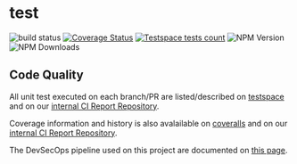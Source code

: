 # test

![build status](https://github.com/fletort-org/test/actions/workflows/test.yml/badge.svg)
[![Coverage Status](https://coveralls.io/repos/github/fletort-org/test/badge.svg?branch=refs/heads/main)](https://coveralls.io/github/fletort-org/test?branch=refs/heads/main)
[![Testspace tests count](https://img.shields.io/testspace/total/fletort-org/fletort-org/test/main)](https://fletort-org.testspace.com/projects/68107)
![NPM Version](https://img.shields.io/npm/v/test)
![NPM Downloads](https://img.shields.io/npm/dw/test)

<!-- Put your README description here -->

## Code Quality

All unit test executed on each branch/PR are listed/described on
[testspace](https://fletort-org.testspace.com/projects/68107) and
on our [internal CI Report Repository](https://github.com/fletort-org/fletort-org/test-report/tree/main/test/).

Coverage information and history is also avalailable on [coveralls](https://coveralls.io/github/fletort-org/test)
and on our [internal CI Report Repository](https://github.com/fletort-org/fletort-org/test-report/tree/main/test/).

The DevSecOps pipeline used on this project are documented on [this page](./.github/DevSecOps.md).
